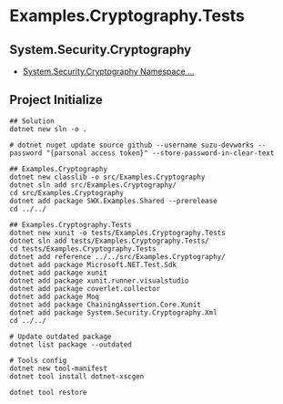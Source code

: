 # Examples.Cryptography.Tests

## System.Security.Cryptography

- [System.Security.Cryptography Namespace ...](https://learn.microsoft.com/ja-jp/dotnet/api/system.security.cryptography)

## Project Initialize

```shell
## Solution
dotnet new sln -o .

# dotnet nuget update source github --username suzu-devworks --password "{parsonal access token}" --store-password-in-clear-text

## Examples.Cryptography
dotnet new classlib -o src/Examples.Cryptography
dotnet sln add src/Examples.Cryptography/
cd src/Examples.Cryptography
dotnet add package SWX.Examples.Shared --prerelease
cd ../../

## Examples.Cryptography.Tests
dotnet new xunit -o tests/Examples.Cryptography.Tests
dotnet sln add tests/Examples.Cryptography.Tests/
cd tests/Examples.Cryptography.Tests
dotnet add reference ../../src/Examples.Cryptography/
dotnet add package Microsoft.NET.Test.Sdk
dotnet add package xunit
dotnet add package xunit.runner.visualstudio
dotnet add package coverlet.collector
dotnet add package Moq
dotnet add package ChainingAssertion.Core.Xunit
dotnet add package System.Security.Cryptography.Xml 
cd ../../

# Update outdated package
dotnet list package --outdated

# Tools config
dotnet new tool-manifest
dotnet tool install dotnet-xscgen

dotnet tool restore
```
